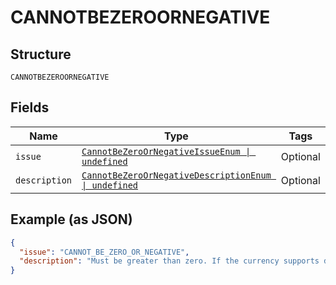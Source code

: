 
# CANNOTBEZEROORNEGATIVE

## Structure

`CANNOTBEZEROORNEGATIVE`

## Fields

| Name | Type | Tags | Description |
|  --- | --- | --- | --- |
| `issue` | [`CannotBeZeroOrNegativeIssueEnum \| undefined`](../../doc/models/cannot-be-zero-or-negative-issue-enum.md) | Optional | - |
| `description` | [`CannotBeZeroOrNegativeDescriptionEnum \| undefined`](../../doc/models/cannot-be-zero-or-negative-description-enum.md) | Optional | - |

## Example (as JSON)

```json
{
  "issue": "CANNOT_BE_ZERO_OR_NEGATIVE",
  "description": "Must be greater than zero. If the currency supports decimals, only two decimal place precision is supported."
}
```

